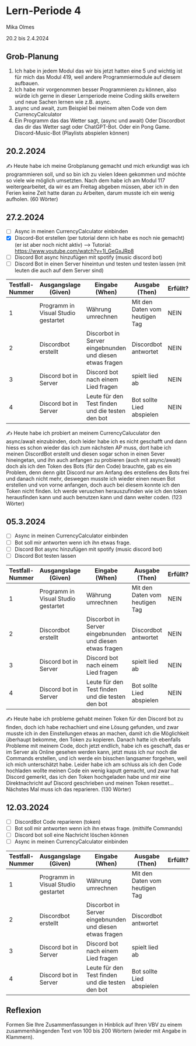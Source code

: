 # Lern-Periode 4

Mika Olmes

20.2 bis 2.4.2024

## Grob-Planung

1. Ich habe in jedem Modul das wir bis jetzt hatten eine 5 und wichtig ist für mich das Modul 419, weil andere Programmiermodule auf diesem aufbauen.
2. Ich habe mir vorgenommen besser Programmieren zu können, also würde ich gerne in dieser Lernperiode meine Coding skills erweitern und neue Sachen lernen wie z.B. async.
3. async und await, zum Beispiel bei meinem alten Code von dem CurrencyCalculator
4. Ein Programm das das Wetter sagt, (async und await) Oder Discordbot das dir das Wetter sagt oder ChatGPT-Bot. Oder ein Pong Game. Discord-Music-Bot (Playlists abspielen können)

## 20.2.2024

✍️ Heute habe ich meine Grobplanung gemacht und mich erkundigt was ich programmieren soll, und so bin ich zu vielen Ideen gekommen und möchte so viele wie möglich umsetzten. Nach dem habe ich am Modul 117 weitergearbeitet, da wir es am Freitag abgeben müssen, aber ich in den Ferien keine Zeit hatte daran zu Arbeiten, darum musste ich ein wenig aufholen. (60 Wörter)

## 27.2.2024

- [ ] Async in meinen CurrencyCalculator einbinden
- [X] Discord-Bot erstellen (per tutorial denn ich habe es noch nie gemacht) (er ist aber noch nicht aktiv) --> Tutorial: https://www.youtube.com/watch?v=1I_GeGxJRp8
- [ ] Discord Bot async hinzufügen mit spotify (music discord bot)
- [ ] Discord Bot in einen Server hineintun und testen und testen lassen (mit leuten die auch auf dem Server sind)

| Testfall-Nummer | Ausgangslage (Given) | Eingabe (When) | Ausgabe (Then) | Erfüllt? |
| --- | --- | --- | --- | --- |
| 1   |   Programm in Visual Studio gestartet  |  Währung umrechnen   |  Mit den Daten vom heutigen Tag   |   NEIN  |
| 2   |  Discordbot erstellt   |  Discorbot in Server eingebnunden und diesen etwas fragen  |  Discordbot antwortet   |   NEIN  |
| 3   | Discord bot in Server    |   Discord bot nach einem Lied fragen  |   spielt lied ab  |   NEIN  |
| 4   | Discord bot in Server    |   Leute für den Test finden und die testen den bot  |   Bot sollte Lied abspielen |  NEIN   |

✍️ Heute habe ich probiert an meinem CurrencyCaluculator den async/await einzubinden, doch leider habe ich es nicht geschafft und dann hiess es schon wieder das ich zum nächsten AP muss, dort habe ich meinen DiscordBot erstellt und diesen sogar schon in einen Sever hineingetan, und ihn auch anfangen zu probieren (auch mit async/await) doch als ich den Token des Bots (für den Code) brauchte, gab es ein Problem, denn denn gibt Discord nur am Anfang des erstellens des Bots frei und danach nicht mehr, deswegen musste ich wieder einen neuen Bot erstellen und von vorne anfangen, doch auch bei diesem konnte ich den Token nicht finden. Ich werde veruschen herauszufinden wie ich den token herausfinden kann und auch benutzen kann und dann weiter coden. (123 Wörter)

## 05.3.2024

- [ ] Async in meinen CurrencyCalculator einbinden
- [ ] Bot soll mir antworten wenn ich ihn etwas frage.
- [ ] Discord Bot async hinzufügen mit spotify (music discord bot)
- [ ] Discord Bot testen lassen

| Testfall-Nummer | Ausgangslage (Given) | Eingabe (When) | Ausgabe (Then) | Erfüllt? |
| --- | --- | --- | --- | --- |
| 1   |   Programm in Visual Studio gestartet  |  Währung umrechnen   |  Mit den Daten vom heutigen Tag   |   NEIN  |
| 2   |  Discordbot erstellt   |  Discorbot in Server eingebnunden und diesen etwas fragen  |  Discordbot antwortet   |  NEIN   |
| 3   | Discord bot in Server    |   Discord bot nach einem Lied fragen  |   spielt lied ab  |  NEIN  |
| 4   | Discord bot in Server    |   Leute für den Test finden und die testen den bot  |   Bot sollte Lied abspielen |   NEIN  |

✍️ Heute habe ich probleme gehabt meinen Token für den Discord bot zu finden, doch ich habe rechachiert und eine Lösung gefunden, und zwar musste ich in den Einstellungen etwas an machen, damit ich die Möglichkeit überhaupt bekomme, den Token zu kopieren. Danach hatte ich ebenfalls Probleme mit meinem Code, doch jetzt endlich, habe ich es geschaft, das er im Server als Online gesehen werden kann, jetzt muss ich nur noch die Commands erstellen, und ich werde ein bisschen langsamer forgehen, weil ich mich unterschätzt habe. Leider habe ich am schluss als ich den Code hochladen wollte meinen Code ein wenig kaputt gemacht, und zwar hat Discord gemerkt, das ich den Token hochgeladen habe und mir eine Direktnachricht auf Discord geschrieben und meinen Token resettet... Nächstes Mal muss ich das reparieren. (130 Wörter)

## 12.03.2024

- [ ] DiscordBot Code reparieren (token)
- [ ] Bot soll mir antworten wenn ich ihn etwas frage. (mithilfe Commands)
- [ ] Discord bot soll eine Nachricht löschen können
- [ ] Async in meinen CurrencyCalculator einbinden

| Testfall-Nummer | Ausgangslage (Given) | Eingabe (When) | Ausgabe (Then) | Erfüllt? |
| --- | --- | --- | --- | --- |
| 1   |   Programm in Visual Studio gestartet  |  Währung umrechnen   |  Mit den Daten vom heutigen Tag   |     |
| 2   |  Discordbot erstellt   |  Discorbot in Server eingebnunden und diesen etwas fragen  |  Discordbot antwortet   |     |
| 3   | Discord bot in Server    |   Discord bot nach einem Lied fragen  |   spielt lied ab  |    |
| 4   | Discord bot in Server    |   Leute für den Test finden und die testen den bot  |   Bot sollte Lied abspielen |   |



## Reflexion

Formen Sie Ihre Zusammenfassungen in Hinblick auf Ihren VBV zu einem zusammenhängenden Text von 100 bis 200 Wörtern (wieder mit Angabe in Klammern).
